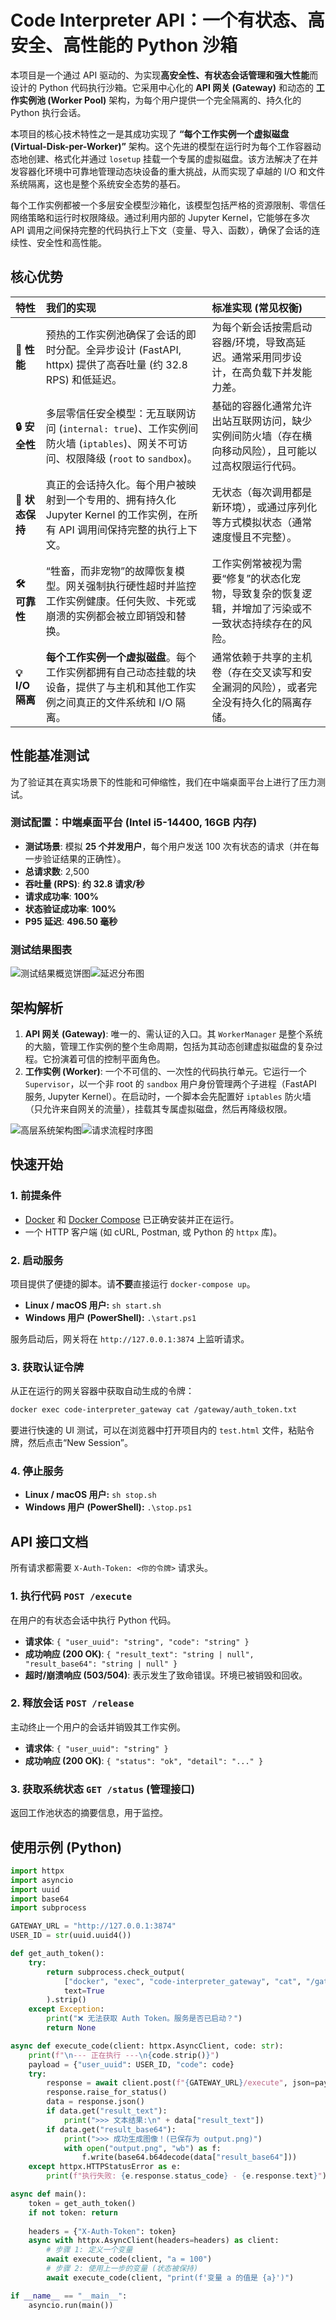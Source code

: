 # Code Interpreter API：一个有状态、高安全、高性能的 Python 沙箱

本项目是一个通过 API 驱动的、为实现**高安全性、有状态会话管理和强大性能**而设计的 Python 代码执行沙箱。它采用中心化的 **API 网关 (Gateway)** 和动态的 **工作实例池 (Worker Pool)** 架构，为每个用户提供一个完全隔离的、持久化的 Python 执行会话。

本项目的核心技术特性之一是其成功实现了 **“每个工作实例一个虚拟磁盘 (Virtual-Disk-per-Worker)”** 架构。这个先进的模型在运行时为每个工作容器动态地创建、格式化并通过 `losetup` 挂载一个专属的虚拟磁盘。该方法解决了在并发容器化环境中可靠地管理动态块设备的重大挑战，从而实现了卓越的 I/O 和文件系统隔离，这也是整个系统安全态势的基石。

每个工作实例都被一个多层安全模型沙箱化，该模型包括严格的资源限制、零信任网络策略和运行时权限降级。通过利用内部的 Jupyter Kernel，它能够在多次 API 调用之间保持完整的代码执行上下文（变量、导入、函数），确保了会话的连续性、安全性和高性能。

## 核心优势

| 特性 | 我们的实现 | 标准实现 (常见权衡) |
| :--- | :--- | :--- |
| **🚀 性能** | 预热的工作实例池确保了会话的即时分配。全异步设计 (FastAPI, httpx) 提供了高吞吐量 (约 32.8 RPS) 和低延迟。 | 为每个新会话按需启动容器/环境，导致高延迟。通常采用同步设计，在高负载下并发能力差。 |
| **🔒 安全性** | 多层零信任安全模型：无互联网访问 (`internal: true`)、工作实例间防火墙 (`iptables`)、网关不可访问、权限降级 (`root` to `sandbox`)。 | 基础的容器化通常允许出站互联网访问，缺少实例间防火墙（存在横向移动风险），且可能以过高权限运行代码。 |
| **🔄 状态保持** | 真正的会话持久化。每个用户被映射到一个专用的、拥有持久化 Jupyter Kernel 的工作实例，在所有 API 调用间保持完整的执行上下文。 | 无状态（每次调用都是新环境），或通过序列化等方式模拟状态（通常速度慢且不完整）。 |
| **🛠️ 可靠性** | “牲畜，而非宠物”的故障恢复模型。网关强制执行硬性超时并监控工作实例健康。任何失败、卡死或崩溃的实例都会被立即销毁和替换。 | 工作实例常被视为需要“修复”的状态化宠物，导致复杂的恢复逻辑，并增加了污染或不一致状态持续存在的风险。 |
| **💡 I/O 隔离** | **每个工作实例一个虚拟磁盘**。每个工作实例都拥有自己动态挂载的块设备，提供了与主机和其他工作实例之间真正的文件系统和 I/O 隔离。 | 通常依赖于共享的主机卷（存在交叉读写和安全漏洞的风险），或者完全没有持久化的隔离存储。 |

## 性能基准测试

为了验证其在真实场景下的性能和可伸缩性，我们在中端桌面平台上进行了压力测试。

### **测试配置：中端桌面平台 (Intel i5-14400, 16GB 内存)**

-   **测试场景**: 模拟 **25 个并发用户**，每个用户发送 100 次有状态的请求（并在每一步验证结果的正确性）。
-   **总请求数**: 2,500
-   **吞吐量 (RPS)**: **约 32.8 请求/秒**
-   **请求成功率**: **100%**
-   **状态验证成功率**: **100%**
-   **P95 延迟**: **496.50 毫秒**

### 测试结果图表

![测试结果概览饼图](images/1_test_summary_pie_chart.png)![延迟分布图](images/2_latency_distribution_chart.png)

## 架构解析

1.  **API 网关 (Gateway)**: 唯一的、需认证的入口。其 `WorkerManager` 是整个系统的大脑，管理工作实例的整个生命周期，包括为其动态创建虚拟磁盘的复杂过程。它扮演着可信的控制平面角色。
2.  **工作实例 (Worker)**: 一个不可信的、一次性的代码执行单元。它运行一个 `Supervisor`，以一个非 root 的 `sandbox` 用户身份管理两个子进程（FastAPI 服务, Jupyter Kernel）。在启动时，一个脚本会先配置好 `iptables` 防火墙（只允许来自网关的流量），挂载其专属虚拟磁盘，然后再降级权限。

![高层系统架构图](images/high_level_architecture_zh.png)![请求流程时序图](images/request_flow_sequence_zh.png)

## 快速开始

### 1. 前提条件

-   [Docker](https://www.docker.com/) 和 [Docker Compose](https://docs.docker.com/compose/) 已正确安装并正在运行。
-   一个 HTTP 客户端 (如 cURL, Postman, 或 Python 的 `httpx` 库)。

### 2. 启动服务

项目提供了便捷的脚本。请**不要**直接运行 `docker-compose up`。

-   **Linux / macOS 用户:** `sh start.sh`
-   **Windows 用户 (PowerShell):** `.\start.ps1`

服务启动后，网关将在 `http://127.0.0.1:3874` 上监听请求。

### 3. 获取认证令牌

从正在运行的网关容器中获取自动生成的令牌：
```bash
docker exec code-interpreter_gateway cat /gateway/auth_token.txt
```
要进行快速的 UI 测试，可以在浏览器中打开项目内的 `test.html` 文件，粘贴令牌，然后点击“New Session”。

### 4. 停止服务

-   **Linux / macOS 用户:** `sh stop.sh`
-   **Windows 用户 (PowerShell):** `.\stop.ps1`

## API 接口文档

所有请求都需要 `X-Auth-Token: <你的令牌>` 请求头。

### 1. 执行代码 `POST /execute`
在用户的有状态会话中执行 Python 代码。
-   **请求体**: `{ "user_uuid": "string", "code": "string" }`
-   **成功响应 (200 OK)**: `{ "result_text": "string | null", "result_base64": "string | null" }`
-   **超时/崩溃响应 (503/504)**: 表示发生了致命错误。环境已被销毁和回收。

### 2. 释放会话 `POST /release`
主动终止一个用户的会话并销毁其工作实例。
-   **请求体**: `{ "user_uuid": "string" }`
-   **成功响应 (200 OK)**: `{ "status": "ok", "detail": "..." }`

### 3. 获取系统状态 `GET /status` (管理接口)
返回工作池状态的摘要信息，用于监控。

## 使用示例 (Python)

```python
import httpx
import asyncio
import uuid
import base64
import subprocess

GATEWAY_URL = "http://127.0.0.1:3874"
USER_ID = str(uuid.uuid4())

def get_auth_token():
    try:
        return subprocess.check_output(
            ["docker", "exec", "code-interpreter_gateway", "cat", "/gateway/auth_token.txt"],
            text=True
        ).strip()
    except Exception:
        print("❌ 无法获取 Auth Token。服务是否已启动？")
        return None

async def execute_code(client: httpx.AsyncClient, code: str):
    print(f"\n--- 正在执行 ---\n{code.strip()}")
    payload = {"user_uuid": USER_ID, "code": code}
    try:
        response = await client.post(f"{GATEWAY_URL}/execute", json=payload, timeout=30.0)
        response.raise_for_status()
        data = response.json()
        if data.get("result_text"):
            print(">>> 文本结果:\n" + data["result_text"])
        if data.get("result_base64"):
            print(">>> 成功生成图像！(已保存为 output.png)")
            with open("output.png", "wb") as f:
                f.write(base64.b64decode(data["result_base64"]))
    except httpx.HTTPStatusError as e:
        print(f"执行失败: {e.response.status_code} - {e.response.text}")

async def main():
    token = get_auth_token()
    if not token: return
    
    headers = {"X-Auth-Token": token}
    async with httpx.AsyncClient(headers=headers) as client:
        # 步骤 1: 定义一个变量
        await execute_code(client, "a = 100")
        # 步骤 2: 使用上一步的变量 (状态被保持)
        await execute_code(client, "print(f'变量 a 的值是 {a}')")

if __name__ == "__main__":
    asyncio.run(main())
